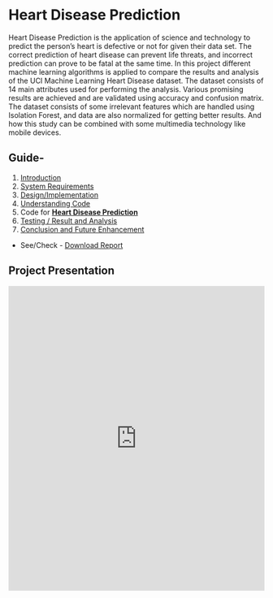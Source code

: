 # Heart Disease Prediction

Heart Disease Prediction is the application of science and technology to predict the person’s heart is defective or not for given their data set.  The correct prediction of heart disease can prevent life threats, and incorrect prediction can prove to be fatal at the same time. In this project different machine learning algorithms is applied to compare the results and analysis of the UCI Machine Learning Heart Disease dataset. The dataset consists of 14 main attributes used for performing the analysis. Various promising results are achieved and are validated using accuracy and confusion matrix. The dataset consists of some irrelevant features which are handled using Isolation Forest, and data are also normalized for getting better results. And how this study can be combined with some multimedia technology like mobile devices.

## Guide-

1. [Introduction](1-introduction.md)
2. [System Requirements](2-system-requirements.md)
3. [Design/Implementation](3-design-implementation.md)
4. [Understanding Code](4-understanding-code.md)
5. Code for **[Heart Disease Prediction]()**
6. [Testing / Result and Analysis](6-testing-result-analysis.md)
7. [Conclusion and Future Enhancement](7-conclusion-future-enhance.md)

- See/Check - [Download Report](report/Heart-Disease-Prediction-Report.docx)

## Project Presentation

<!-- <iframe src='https://view.officeapps.live.com/op/embed.aspx?src=[https://www.your_website/file_name.pptx]' width='100%' height='600px' frameborder='0'> -->

<iframe src='https://view.officeapps.live.com/op/embed.aspx?src=[]' width='100%' height='600px' frameborder='0'>


## Reference

1. Dataset - [kaggle.com/](https://www.kaggle.com/)
2. Library 1 - [numpy.org](https://numpy.org/doc/stable/user/index.html#user)
3. Library 2 - [scikit-learn.org](https://scikit-learn.org/stable/supervised_learning.html#supervised-learning)
